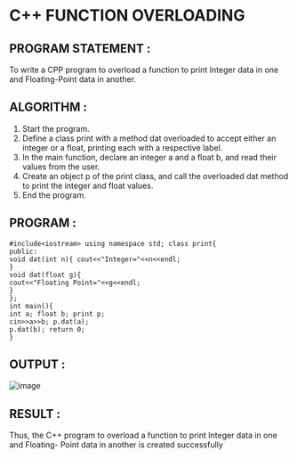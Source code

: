 # C++ FUNCTION OVERLOADING

## PROGRAM STATEMENT :

To write a CPP program to overload a function to print Integer data in one and Floating-Point data in another.

## ALGORITHM :

1.	Start the program.
2.	Define a class print with a method dat overloaded to accept either an integer or a float, printing each with a respective label.
3.	In the main function, declare an integer a and a float b, and read their values from the user.
4.	Create an object p of the print class, and call the overloaded dat method to print the integer and float values.
5.	End the program.

## PROGRAM :
```
#include<iostream> using namespace std; class print{
public:
void dat(int n){ cout<<"Integer="<<n<<endl;
}
void dat(float g){
cout<<"Floating Point="<<g<<endl;
}
};
int main(){
int a; float b; print p;
cin>>a>>b; p.dat(a);
p.dat(b); return 0;
}
 ```

## OUTPUT :
![image](https://github.com/user-attachments/assets/580772ad-f983-46df-8015-564c33b313d1)

## RESULT :
Thus, the C++ program to overload a function to print Integer data in one and Floating- Point data in another is created successfully


